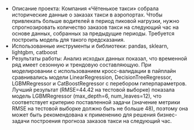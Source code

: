 - Описание проекта: Компания «Чётенькое такси» собрала исторические данные о заказах такси в аэропортах. Чтобы привлекать больше водителей в период пиковой нагрузки, нужно спрогнозировать количество заказов такси на следующий час на основе данных, собранных за предыдущие периоды. Требуется построить модель для такого предсказания.
- Использованные инструменты и библиотеки: pandas, sklearn, lightgbm, catboost
- Результаты работы: Анализ исходых данных показал, что временной ряд имеет сезонную и трендовую составляющую. При моделировании с использованием кросс-валидации в пайплайн сравнивались модели LinearRegression, DecisionTreeRegressor, LGBMRegressor и CatBoostRegressor с перебором гиперпараметров. Лучший результат (RMSE=44.42 на тестовой выборке) показала модель LGBMRegressor (max_depth=6, num_leaves=12), что соответствует критерию поставленной задачи (значение метрики RMSE на тестовой выборке должно быть не больше 48), поэтому она может быть рекомендована к применению для решения бизнес-задачи построения прогноза заказов такси на следующий час.
